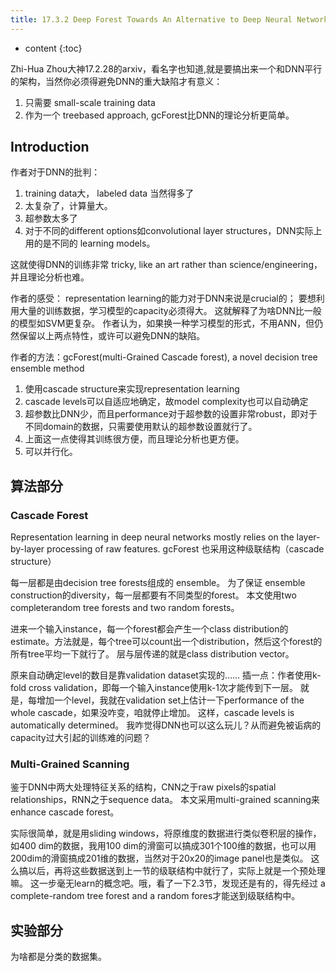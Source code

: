 ```yaml
--- 
title: 17.3.2 Deep Forest Towards An Alternative to Deep Neural Networks
---
```




* content
{:toc}

Zhi-Hua Zhou大神17.2.28的arxiv，看名字也知道,就是要搞出来一个和DNN平行的架构，当然你必须得避免DNN的重大缺陷才有意义：
1. 只需要 small-scale training data
2. 作为一个 treebased approach, gcForest比DNN的理论分析更简单。

## Introduction
作者对于DNN的批判：
1. training data大， labeled data 当然得多了
1. 太复杂了，计算量大。
1. 超参数太多了
1. 对于不同的different options如convolutional layer structures，DNN实际上用的是不同的 learning models。

这就使得DNN的训练非常 tricky, like an art rather than science/engineering，并且理论分析也难。

作者的感受：
representation learning的能力对于DNN来说是crucial的；
要想利用大量的训练数据，学习模型的capacity必须得大。
这就解释了为啥DNN比一般的模型如SVM更复杂。
作者认为，如果换一种学习模型的形式，不用ANN，但仍然保留以上两点特性，或许可以避免DNN的缺陷。

作者的方法：gcForest(multi-Grained Cascade forest), a novel decision tree ensemble method
1. 使用cascade structure来实现representation learning
1. cascade levels可以自适应地确定，故model complexity也可以自动确定
1. 超参数比DNN少，而且performance对于超参数的设置非常robust，即对于不同domain的数据，只需要使用默认的超参数设置就行了。
1. 上面这一点使得其训练很方便，而且理论分析也更方便。
1. 可以并行化。

## 算法部分
### Cascade Forest
Representation learning in deep neural networks mostly relies on the layer-by-layer processing of raw features.
gcForest 也采用这种级联结构（cascade structure）

每一层都是由decision tree forests组成的 ensemble。
为了保证 ensemble construction的diversity，每一层都要有不同类型的forest。
本文使用two completerandom tree forests and two random forests。

进来一个输入instance，每一个forest都会产生一个class distribution的estimate。方法就是，每个tree可以count出一个distribution，然后这个forest的所有tree平均一下就行了。
层与层传递的就是class distribution vector。

原来自动确定level的数目是靠validation dataset实现的……
插一点：作者使用k-fold cross validation，即每一个输入instance使用k-1次才能传到下一层。
就是，每增加一个level，我就在validation set上估计一下performance of the whole cascade，如果没咋变，咱就停止增加。
这样，cascade levels is automatically determined。
我咋觉得DNN也可以这么玩儿？从而避免被诟病的capacity过大引起的训练难的问题？

### Multi-Grained Scanning
鉴于DNN中两大处理特征关系的结构，CNN之于raw pixels的spatial relationships，RNN之于sequence data。
本文采用multi-grained scanning来enhance cascade forest。

实际很简单，就是用sliding windows，将原维度的数据进行类似卷积层的操作，如400 dim的数据，我用100 dim的滑窗可以搞成301个100维的数据，也可以用200dim的滑窗搞成201维的数据，当然对于20x20的image panel也是类似。
这么搞以后，再将这些数据送到上一节的级联结构中就行了，实际上就是一个预处理嘛。 这一步毫无learn的概念吧。哦，看了一下2.3节，发现还是有的，得先经过 a complete-random tree forest and a random fores才能送到级联结构中。

## 实验部分
为啥都是分类的数据集。